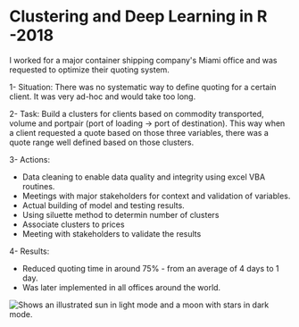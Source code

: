 # Clustering and Deep Learning in R -2018

I worked for a major container shipping company's Miami office and was requested to optimize their quoting system.

1- Situation: 
  There was no systematic way to define quoting for a certain client. It was very ad-hoc and would take too long.

2- Task: 
  Build a clusters for clients based on commodity transported, volume and portpair (port of loading -> port of destination). This way when a client requested a quote based on those three variables, there was a quote range well defined based on those clusters.

3- Actions:
  - Data cleaning to enable data quality and integrity using excel VBA routines. 
  - Meetings with major stakeholders for context and validation of variables. 
  - Actual building of model and testing results.
  - Using siluette method to determin number of clusters
  - Associate clusters to prices
  - Meeting with stakeholders to validate the results

4- Results:
  - Reduced quoting time in around 75% - from an average of 4 days to 1 day.
  - Was later implemented in all offices around the world.
  
 <picture>
  <source media="(prefers-color-scheme: dark)" srcset="https://user-images.githubusercontent.com/25423296/163456776-7f95b81a-f1ed-45f7-b7ab-8fa810d529fa.png">
  <source media="(prefers-color-scheme: light)" srcset="https://user-images.githubusercontent.com/25423296/163456779-a8556205-d0a5-45e2-ac17-42d089e3c3f8.png">
  <img alt="Shows an illustrated sun in light mode and a moon with stars in dark mode." src="https://user-images.githubusercontent.com/25423296/163456779-a8556205-d0a5-45e2-ac17-42d089e3c3f8.png">
</picture>
